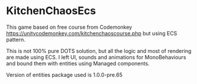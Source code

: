 # KitchenChaosEcs

This game based on free course from Codemonkey https://unitycodemonkey.com/kitchenchaoscourse.php
but using ECS pattern.

This is not 100% pure DOTS solution, but all the logic and most of rendering are made using ECS. I left UI, sounds and animations for MonoBehaviours and bound them with entities using Managed components.

Version of entities package used is 1.0.0-pre.65
